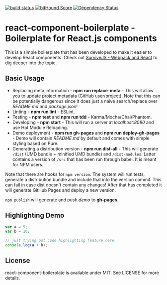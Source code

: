 [![build status](https://secure.travis-ci.org/survivejs/react-component-boilerplate.png)](http://travis-ci.org/survivejs/react-component-boilerplate) [![bitHound Score](https://www.bithound.io/github/survivejs/react-component-boilerplate/badges/score.svg)](https://www.bithound.io/github/survivejs/react-component-boilerplate) [![Dependency Status](https://david-dm.org/survivejs/react-component-boilerplate.svg)](https://david-dm.org/survivejs/react-component-boilerplate)
# react-component-boilerplate - Boilerplate for React.js components

This is a simple boilerplate that has been developed to make it easier to develop React components. Check out [SurviveJS - Webpack and React](http://survivejs.com/) to dig deeper into the topic.

## Basic Usage

* Replacing meta information  - **npm run replace-meta** - This will allow you to update project metadata (GitHub user/project). Note that this can be potentially dangerous since it does just a naive search/replace over *README.md* and *package.json*!
* Linting - **npm run lint** - ESLint.
* Testing - **npm test** and **npm run tdd** - Karma/Mocha/Chai/Phantom.
* Developing - **npm start** - This will run a server at *localhost:8080* and use Hot Module Reloading.
* Demo deployment - **npm run gh-pages** and **npm run deploy-gh-pages** - Demo will contain *README.md* by default and comes with simple styling based on Pure.
* Generating a distribution version - **npm run dist-all** - This will generate `/dist` (UMD bundle + minified UMD bundle) and `/dist-modules`. Latter contains a version of `/src` that has been run through babel. It is meant for NPM users.

Note that there are hooks for `npm version`. The system will run tests, generate a distribution bundle and include that into the version commit. This can fail in case dist doesn't contain any changes! After that has completed it will generate GitHub Pages and deploy a new version.

`npm publish` will generate and push *demo* to **gh-pages**.

## Highlighting Demo

```js
var a = 5;
var b = 10;

// just trying out code highlighting feature here
console.log(a + b);
```

## License

react-component-boilerplate is available under MIT. See LICENSE for more details.

